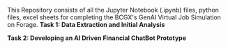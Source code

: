 This Repository consists of all the Jupyter Notebook (.ipynb) files, python files, excel sheets for completing the BCGX's GenAI Virtual Job Simulation on Forage.
**Task 1: Data Extraction and Initial Analysis**

**Task 2: Developing an AI Driven Financial ChatBot Prototype**


